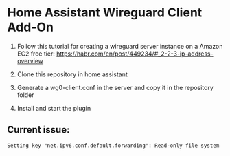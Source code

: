# Home Assistant Wireguard Client Add-On

1. Follow this tutorial for creating a wireguard server instance on a Amazon EC2 free tier:
https://habr.com/en/post/449234/#_2-2-3-ip-address-overview

2. Clone this repository in home assistant

3. Generate a wg0-client.conf in the server and copy it in the repository folder

4. Install and start the plugin


## Current issue: 

`Setting key "net.ipv6.conf.default.forwarding": Read-only file system`

